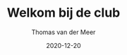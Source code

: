 ---
title: "Welkom bij de club"
author: "Thomas van der Meer"
isbn: ""
isbn13: "9789492928733"
rating: "5"
publisher: "Pluim"
pages: "160"
publishYear: "2019"
read: "2020"
goodreads_id: "49863545"
language: "nl"
date: "2020-12-20"
---